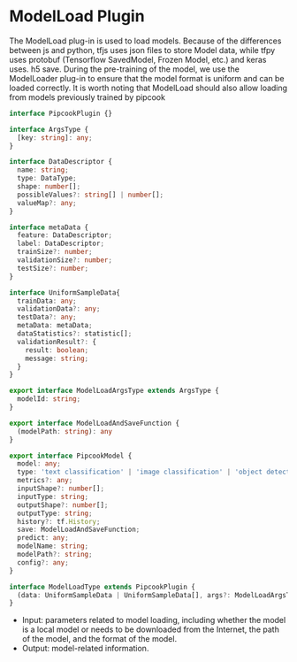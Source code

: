 # ModelLoad Plugin

The ModelLoad plug-in is used to load models. Because of the differences between js and python, tfjs uses json files to store Model data, while tfpy uses protobuf (Tensorflow SavedModel, Frozen Model, etc.) and keras uses. h5 save. During the pre-training of the model, we use the ModelLoader plug-in to ensure that the model format is uniform and can be loaded correctly. It is worth noting that ModelLoad should also allow loading from models previously trained by pipcook

```ts
interface PipcookPlugin {}

interface ArgsType {
  [key: string]: any;
}

interface DataDescriptor {
  name: string;
  type: DataType;
  shape: number[];
  possibleValues?: string[] | number[];
  valueMap?: any;
}

interface metaData {
  feature: DataDescriptor;
  label: DataDescriptor;
  trainSize?: number;
  validationSize?: number;
  testSize?: number;
}

interface UniformSampleData{
  trainData: any;
  validationData?: any;
  testData?: any;
  metaData: metaData;
  dataStatistics?: statistic[];
  validationResult?: {
    result: boolean;
    message: string;
  }
}

export interface ModelLoadArgsType extends ArgsType {
  modelId: string;
}

export interface ModelLoadAndSaveFunction {
  (modelPath: string): any
}

export interface PipcookModel {
  model: any;
  type: 'text classification' | 'image classification' | 'object detection';
  metrics?: any;
  inputShape?: number[];
  inputType: string;
  outputShape?: number[];
  outputType: string;
  history?: tf.History;
  save: ModelLoadAndSaveFunction;
  predict: any;
  modelName: string;
  modelPath?: string;
  config?: any;
}

interface ModelLoadType extends PipcookPlugin {
  (data: UniformSampleData | UniformSampleData[], args?: ModelLoadArgsType): Promise<PipcookModel>
}
```

- Input: parameters related to model loading, including whether the model is a local model or needs to be downloaded from the Internet, the path of the model, and the format of the model.
- Output: model-related information.
